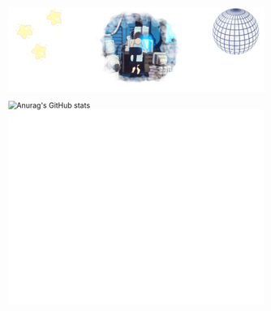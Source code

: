 ![lain banner](https://github.com/teramotl/storage/blob/main/images/lain%20coding%20banner.png)

![Anurag's GitHub stats](https://github-readme-stats.vercel.app/api?username=teramotl&show_icons=true&theme=tokyonight)
<picture>
  <img src="/github-metrics.svg" alt="Metrics">
</picture>
